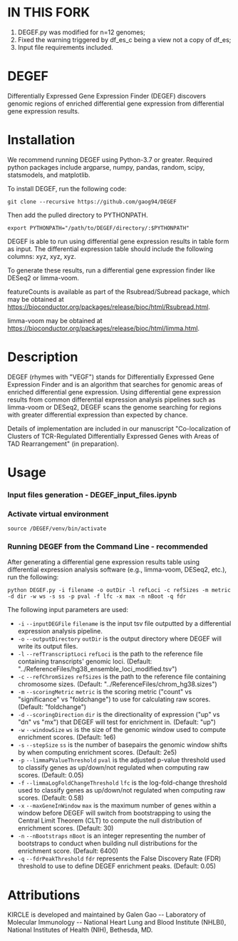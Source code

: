 # IN THIS FORK
1. DEGEF.py was modified for n=12 genomes;
2. Fixed the warning triggered by df_es_c being a view not a copy of df_es;
3. Input file requirements included.
   
# DEGEF
Differentially Expressed Gene Expression Finder (DEGEF) discovers genomic regions of enriched differential gene expression from differential gene expression results.

# Installation
We recommend running DEGEF using Python-3.7 or greater. Required python packages include argparse, numpy, pandas, random, scipy, statsmodels, and matplotlib.

To install DEGEF, run the following code:

```
git clone --recursive https://github.com/gaog94/DEGEF
```

Then add the pulled directory to PYTHONPATH.

```
export PYTHONPATH="/path/to/DEGEF/directory/:$PYTHONPATH"
```


DEGEF is able to run using differential gene expression results in  table form as input. The differential expression table should include the following columns: xyz, xyz, xyz.

To generate these results, run a differential gene expression finder like DESeq2 or limma-voom.

featureCounts is available as part of the Rsubread/Subread package, which may be obtained at https://bioconductor.org/packages/release/bioc/html/Rsubread.html.

limma-voom may be obtained at https://bioconductor.org/packages/release/bioc/html/limma.html.

# Description
DEGEF (rhymes with "VEGF") stands for Differentially Expressed Gene Expression Finder and is an algorithm that searches for genomic areas of enriched differential gene expression. Using differential gene expression results from common differential expression analysis pipelines such as limma-voom or DESeq2, DEGEF scans the genome searching for regions with greater differential expression than expected by chance.

Details of implementation are included in our manuscript "Co-localization of Clusters of TCR-Regulated Differentially Expressed Genes with Areas of TAD Rearrangement" (in preparation).


# Usage

### Input files generation - DEGEF_input_files.ipynb

### Activate virtual environment

```
source /DEGEF/venv/bin/activate
```

### Running DEGEF from the Command Line - recommended
After generating a differential gene expression results table using differential expression analysis software (e.g., limma-voom, DESeq2, etc.), run the following:

```
python DEGEF.py -i filename -o outDir -l refLoci -c refSizes -m metric -d dir -w ws -s ss -p pval -f lfc -x max -n nBoot -q fdr
```
The following input parameters are used:
* ``-i`` ``--inputDEGFile`` ``filename`` is the input tsv file outputted by a differential expression analysis pipeline.
* ``-o`` ``--outputDirectory`` ``outDir`` is the output directory where DEGEF will write its output files.
* ``-l`` ``--refTranscriptLoci`` ``refLoci`` is the path to the reference file containing transcripts' genomic loci. (Default: "../ReferenceFiles/hg38_ensemble_loci_modified.tsv")
* ``-c`` ``--refChromSizes`` ``refSizes`` is the path to the reference file containing chromosome sizes. (Default: "../ReferenceFiles/chrom_hg38.sizes")
* ``-m`` ``--scoringMetric`` ``metric`` is the scoring metric ("count" vs "significance" vs "foldchange") to use for calculating raw scores. (Default: "foldchange")
* ``-d`` ``--scoringDirection`` ``dir`` is the directionality of expression ("up" vs "dn" vs "mx") that DEGEF will test for enrichment in. (Default: "up")
* ``-w`` ``--windowSize`` ``ws`` is the size of the genomic window used to compute enrichment scores. (Default: 1e6)
* ``-s`` ``--stepSize`` ``ss`` is the number of basepairs the genomic window shifts by when computing enrichment scores. (Default: 2e5)
* ``-p`` ``--limmaPValueThreshold`` ``pval`` is the adjusted p-value threshold used to classify genes as up/down/not regulated when computing raw scores. (Default: 0.05)
* ``-f`` ``--limmaLogFoldChangeThreshold`` ``lfc`` is the log-fold-change threshold used to classify genes as up/down/not regulated when computing raw scores. (Default: 0.58)
* ``-x`` ``--maxGeneInWindow`` ``max`` is the maximum number of genes within a window before DEGEF will switch from bootstrapping to using the Central Limit Theorem (CLT) to compute the null distribution of enrichment scores. (Default: 30)
* ``-n`` ``--nBootstraps`` ``nBoot`` is an integer representing the number of bootstraps to conduct when building null distributions for the enrichment score. (Default: 6400)
* ``-q`` ``--fdrPeakThreshold`` ``fdr`` represents the False Discovery Rate (FDR) threshold to use to define DEGEF enrichment peaks. (Default: 0.05)


<!--
### Running Differential Gene Expression Analysis and DEGEF from the Command Line
```
./DEGEF_wrapper.sh -i filename -o tag -l refLoci 
```

# Outputs
DEGEF generates a number of output files in the user-specified output directory:
* something.tsv
* somethingelse.txt
* parameters.txt
* Per Chromosome Plots
-->

# Attributions
KIRCLE is developed and maintained by Galen Gao -- Laboratory of Molecular Immunology -- National Heart Lung and Blood Institute (NHLBI), National Institutes of Health (NIH), Bethesda, MD.
